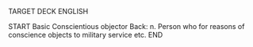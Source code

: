 TARGET DECK
ENGLISH

START
Basic
Conscientious objector
Back: n. Person who for reasons of conscience objects to military service etc.
END
